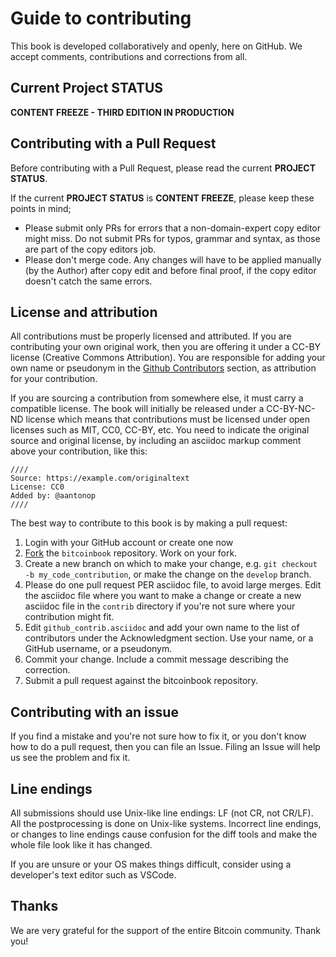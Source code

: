 # Guide to contributing

This book is developed collaboratively and openly, here on GitHub. We accept comments, contributions and corrections from all.

## Current Project STATUS
**CONTENT FREEZE - THIRD EDITION IN PRODUCTION**

## Contributing with a Pull Request

Before contributing with a Pull Request, please read the current **PROJECT STATUS**.

If the current **PROJECT STATUS** is **CONTENT FREEZE**, please keep these points in mind;

* Please submit only PRs for errors that a non-domain-expert copy editor might miss. Do not submit PRs for typos, grammar and syntax, as those are part of the copy editors job.
* Please don't merge code. Any changes will have to be applied manually (by the Author) after copy edit and before final proof, if the copy editor doesn't catch the same errors.



## License and attribution

All contributions must be properly licensed and attributed. If you are contributing your own original work, then you are offering it under a CC-BY license (Creative Commons Attribution). You are responsible for adding your own name or pseudonym in the [Github Contributors](github_contrib.asciidoc) section, as attribution for your contribution.

If you are sourcing a contribution from somewhere else, it must carry a compatible license. The book will initially be released under a CC-BY-NC-ND license which means that contributions must be licensed under open licenses such as MIT, CC0, CC-BY, etc. You need to indicate the original source and original license, by including an asciidoc markup comment above your contribution, like this:

```asciidoc
////
Source: https://example.com/originaltext
License: CC0
Added by: @aantonop
////
```

The best way to contribute to this book is by making a pull request:

1. Login with your GitHub account or create one now
2. [Fork](https://github.com/bitcoinbook/bitcoinbook#fork-destination-box) the `bitcoinbook` repository. Work on your fork.
3. Create a new branch on which to make your change, e.g. `git checkout -b my_code_contribution`, or make the change on the `develop` branch.
4. Please do one pull request PER asciidoc file, to avoid large merges. Edit the asciidoc file where you want to make a change or create a new asciidoc file in the `contrib` directory if you're not sure where your contribution might fit.
5. Edit `github_contrib.asciidoc` and add your own name to the list of contributors under the Acknowledgment section. Use your name, or a GitHub username, or a pseudonym.
6. Commit your change. Include a commit message describing the correction.
7. Submit a pull request against the bitcoinbook repository.

## Contributing with an issue

If you find a mistake and you're not sure how to fix it, or you don't know how to do a pull request, then you can file an Issue. Filing an Issue will help us see the problem and fix it.

## Line endings

All submissions should use Unix-like line endings: LF (not CR, not CR/LF). All the postprocessing is done on Unix-like systems. Incorrect line endings, or changes to line endings cause confusion for the diff tools and make the whole file look like it has changed.

If you are unsure or your OS makes things difficult, consider using a developer's text editor such as VSCode.

## Thanks

We are very grateful for the support of the entire Bitcoin community. Thank you!
